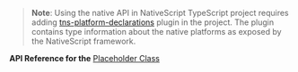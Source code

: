 
> **Note**: Using the native API in NativeScript TypeScript project requires adding [tns-platform-declarations](https://www.npmjs.com/package/tns-platform-declarations) plugin in the project. The plugin contains type information about the native platforms as exposed by the NativeScript framework.

**API Reference for the** [Placeholder Class](https://docs.nativescript.org/api-reference/classes/_ui_placeholder_.placeholder)
